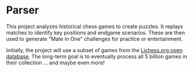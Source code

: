 # Parser

This project analyzes historical chess games to create puzzles. It replays matches to identify key positions and endgame scenarios. These are then used to generate "Mate in One" challenges for practice or entertainment.

Initially, the project will use a subset of games from the [Lichess.org open database](https://database.lichess.org/). The long-term goal is to eventually process all 5 billion games in their collection ... and maybe even more!
